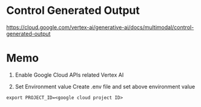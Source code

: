 # Control Generated Output
https://cloud.google.com/vertex-ai/generative-ai/docs/multimodal/control-generated-output

# Memo
1. Enable Google Cloud APIs related Vertex AI

2. Set Environment value
Create .env file and set above environment value
```
export PROJECT_ID=<google cloud project ID>
```